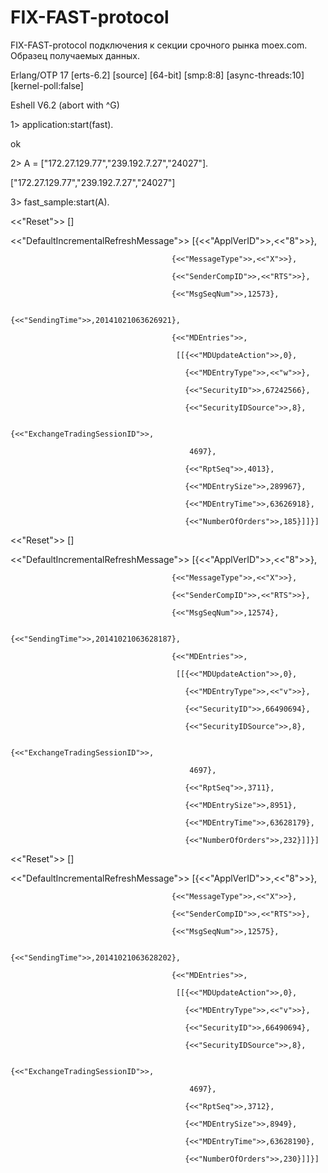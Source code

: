 FIX-FAST-protocol
=================
FIX-FAST-protocol подключения к секции срочного рынка moex.com. Образец получаемых данных.

Erlang/OTP 17 [erts-6.2] [source] [64-bit] [smp:8:8] [async-threads:10] [kernel-poll:false]

Eshell V6.2  (abort with ^G)

1> application:start(fast).

ok

2> A = ["172.27.129.77","239.192.7.27","24027"].

["172.27.129.77","239.192.7.27","24027"]

3> fast_sample:start(A).

<<"Reset">> []

<<"DefaultIncrementalRefreshMessage">> [{<<"ApplVerID">>,<<"8">>},

                                        {<<"MessageType">>,<<"X">>},
                                        
                                        {<<"SenderCompID">>,<<"RTS">>},
                                        
                                        {<<"MsgSeqNum">>,12573},
                                        
                                        {<<"SendingTime">>,20141021063626921},
                                        
                                        {<<"MDEntries">>,
                                        
                                         [[{<<"MDUpdateAction">>,0},
                                         
                                           {<<"MDEntryType">>,<<"w">>},
                                           
                                           {<<"SecurityID">>,67242566},
                                           
                                           {<<"SecurityIDSource">>,8},
                                           
                                           {<<"ExchangeTradingSessionID">>,
                                           
                                            4697},
                                            
                                           {<<"RptSeq">>,4013},
                                           
                                           {<<"MDEntrySize">>,289967},
                                           
                                           {<<"MDEntryTime">>,63626918},
                                           
                                           {<<"NumberOfOrders">>,185}]]}]
                                           
<<"Reset">> []

<<"DefaultIncrementalRefreshMessage">> [{<<"ApplVerID">>,<<"8">>},

                                        {<<"MessageType">>,<<"X">>},
                                        
                                        {<<"SenderCompID">>,<<"RTS">>},
                                        
                                        {<<"MsgSeqNum">>,12574},
                                        
                                        {<<"SendingTime">>,20141021063628187},
                                        
                                        {<<"MDEntries">>,
                                        
                                         [[{<<"MDUpdateAction">>,0},
                                         
                                           {<<"MDEntryType">>,<<"v">>},
                                           
                                           {<<"SecurityID">>,66490694},
                                           
                                           {<<"SecurityIDSource">>,8},
                                           
                                           {<<"ExchangeTradingSessionID">>,
                                           
                                            4697},
                                            
                                           {<<"RptSeq">>,3711},
                                           
                                           {<<"MDEntrySize">>,8951},
                                           
                                           {<<"MDEntryTime">>,63628179},
                                           
                                           {<<"NumberOfOrders">>,232}]]}]
                                           
<<"Reset">> []

<<"DefaultIncrementalRefreshMessage">> [{<<"ApplVerID">>,<<"8">>},

                                        {<<"MessageType">>,<<"X">>},
                                        
                                        {<<"SenderCompID">>,<<"RTS">>},
                                        
                                        {<<"MsgSeqNum">>,12575},
                                        
                                        {<<"SendingTime">>,20141021063628202},
                                        
                                        {<<"MDEntries">>,
                                        
                                         [[{<<"MDUpdateAction">>,0},
                                         
                                           {<<"MDEntryType">>,<<"v">>},
                                           
                                           {<<"SecurityID">>,66490694},
                                           
                                           {<<"SecurityIDSource">>,8},
                                           
                                           {<<"ExchangeTradingSessionID">>,
                                           
                                            4697},
                                            
                                           {<<"RptSeq">>,3712},
                                           
                                           {<<"MDEntrySize">>,8949},
                                           
                                           {<<"MDEntryTime">>,63628190},
                                           
                                           {<<"NumberOfOrders">>,230}]]}]
